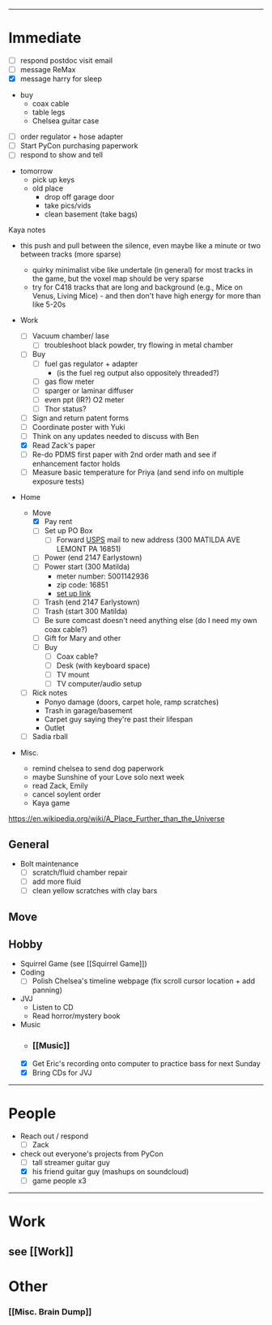  ---
# Immediate

- [ ] respond postdoc visit email
- [ ] message ReMax
- [x] message harry for sleep
- buy
	- coax cable
	- table legs
	- Chelsea guitar case
- [ ] order regulator + hose adapter
- [ ] Start PyCon purchasing paperwork
- [ ] respond to show and tell
- tomorrow
	- pick up keys
	- old place
		- drop off garage door
		- take pics/vids
		- clean basement (take bags)

Kaya notes
- this push and pull between the silence, even maybe like a minute or two between tracks (more sparse)
	- quirky minimalist vibe like undertale (in general) for most tracks in the game, but the voxel map should be very sparse
	- try for C418 tracks that are long and background (e.g., Mice on Venus, Living Mice) - and then don't have high energy for more than like 5-20s

- Work
	- [ ] Vacuum chamber/ lase
		- [ ] troubleshoot black powder, try flowing in metal chamber
	- [ ] Buy
		- [ ] fuel gas regulator + adapter
			- (is the fuel reg output also oppositely threaded?)
		- [ ] gas flow meter
		- [ ] sparger or laminar diffuser
		- [ ] even ppt (IR?) O2 meter 
		- [ ] Thor status?
	- [ ] Sign and return patent forms
	- [ ] Coordinate poster with Yuki
	- [ ] Think on any updates needed to discuss with Ben
	- [x] Read Zack's paper
	- [ ] Re-do PDMS first paper with 2nd order math and see if enhancement factor holds 
	- [ ] Measure basic temperature for Priya (and send info on multiple exposure tests)
	
- Home
	- Move
		- [x] Pay rent
		- [ ] Set up PO Box
			- [ ] Forward [USPS](https://www.usps.com/manage/forward.htm) mail to new address (300 MATILDA AVE LEMONT PA 16851)
		- [ ] Power (end 2147 Earlystown)
		- [ ] Power start (300 Matilda)
			- meter number: 5001142936
			- zip code: 16851
			- [set up link](https://www.firstenergycorp.com/service_requests/Start_Service/new_address.html)
		- [ ] Trash (end 2147 Earlystown)
		- [ ] Trash (start 300 Matilda)
		- [ ] Be sure comcast doesn't need anything else (do I need my own coax cable?)
		- [ ] Gift for Mary and other
		- [ ] Buy
			- [ ] Coax cable?
			- [ ] Desk (with keyboard space)
			- [ ] TV mount
			- [ ] TV computer/audio setup
	- [ ] Rick notes
		- Ponyo damage (doors, carpet hole, ramp scratches)
		- Trash in garage/basement
		- Carpet guy saying they're past their lifespan
		- Outlet
	- [ ] Sadia rball

- Misc.
	- remind chelsea to send dog paperwork
	- maybe Sunshine of your Love solo next week
	- read Zack, Emily
	- cancel soylent order
	- Kaya game

https://en.wikipedia.org/wiki/A_Place_Further_than_the_Universe
## General

 - Bolt maintenance
	 - [ ] scratch/fluid chamber repair
	 - [ ] add more fluid
	 - [ ] clean yellow scratches with clay bars
## Move

## Hobby
- Squirrel Game (see [[Squirrel Game]])
- Coding
	 - [ ] Polish Chelsea's timeline webpage (fix scroll cursor location + add panning)
 - JVJ
	 - Listen to CD
	 - Read horror/mystery book
- Music
	- ### [[Music]]
	- [x] Get Eric's recording onto computer to practice bass for next Sunday
	- [x] Bring CDs for JVJ

---
# People

 - Reach out / respond
	 - [ ] Zack
 - check out everyone's projects from PyCon
	 - [ ] tall streamer guitar guy
	 - [x] his friend guitar guy (mashups on soundcloud)
	 - [ ] game people x3

---

# Work

## see [[Work]]
# Other
### [[Misc. Brain Dump]]

